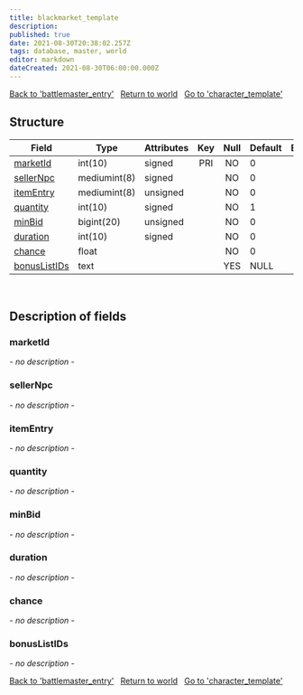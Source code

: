 ```yaml
---
title: blackmarket_template
description: 
published: true
date: 2021-08-30T20:38:02.257Z
tags: database, master, world
editor: markdown
dateCreated: 2021-08-30T06:00:00.000Z
---
```


<a href="https://trinitycore.info/de/database/master/world/battlemaster_entry" class="mt-5 v-btn v-btn--depressed v-btn--flat v-btn--outlined theme--light v-size--default darkblue--text text--lighten-3"><span class="v-btn__content"><i aria-hidden="true" class="v-icon notranslate v-icon--left mdi mdi-arrow-left theme--light"></i><span>Back to 'battlemaster_entry'</span></span></a>&nbsp;&nbsp;&nbsp;<a href="https://trinitycore.info/de/database/master/world/home" class="mt-5 v-btn v-btn--depressed v-btn--flat v-btn--outlined theme--light v-size--default darkblue--text text--lighten-3"><span class="v-btn__content"><i aria-hidden="true" class="v-icon notranslate v-icon--left mdi mdi-home-outline theme--light"></i><span>Return to world</span></span></a>&nbsp;&nbsp;&nbsp;<a href="https://trinitycore.info/de/database/master/world/character_template" class="mt-5 v-btn v-btn--depressed v-btn--flat v-btn--outlined theme--light v-size--default darkblue--text text--lighten-3"><span class="v-btn__content"><span>Go to 'character_template'</span><i aria-hidden="true" class="v-icon notranslate v-icon--right mdi mdi-arrow-right theme--light"></i></span></a>

## Structure

| Field | Type | Attributes | Key | Null | Default | Extra | Comment |
| --- | --- | --- | :---: | :---: | --- | --- | --- |
| [marketId](#marketid) | int(10) | signed | PRI | NO | 0 |  |  |
| [sellerNpc](#sellernpc) | mediumint(8) | signed |  | NO | 0 |  |  |
| [itemEntry](#itementry) | mediumint(8) | unsigned |  | NO | 0 |  |  |
| [quantity](#quantity) | int(10) | signed |  | NO | 1 |  |  |
| [minBid](#minbid) | bigint(20) | unsigned |  | NO | 0 |  |  |
| [duration](#duration) | int(10) | signed |  | NO | 0 |  |  |
| [chance](#chance) | float |  |  | NO | 0 |  |  |
| [bonusListIDs](#bonuslistids) | text |  |  | YES | NULL |  |  |
&nbsp;
## Description of fields

### marketId
*- no description -*
&nbsp;

### sellerNpc
*- no description -*
&nbsp;

### itemEntry
*- no description -*
&nbsp;

### quantity
*- no description -*
&nbsp;

### minBid
*- no description -*
&nbsp;

### duration
*- no description -*
&nbsp;

### chance
*- no description -*
&nbsp;

### bonusListIDs
*- no description -*
&nbsp;

<a href="https://trinitycore.info/de/database/master/world/battlemaster_entry" class="mt-5 v-btn v-btn--depressed v-btn--flat v-btn--outlined theme--light v-size--default darkblue--text text--lighten-3"><span class="v-btn__content"><i aria-hidden="true" class="v-icon notranslate v-icon--left mdi mdi-arrow-left theme--light"></i><span>Back to 'battlemaster_entry'</span></span></a>&nbsp;&nbsp;&nbsp;<a href="https://trinitycore.info/de/database/master/world/home" class="mt-5 v-btn v-btn--depressed v-btn--flat v-btn--outlined theme--light v-size--default darkblue--text text--lighten-3"><span class="v-btn__content"><i aria-hidden="true" class="v-icon notranslate v-icon--left mdi mdi-home-outline theme--light"></i><span>Return to world</span></span></a>&nbsp;&nbsp;&nbsp;<a href="https://trinitycore.info/de/database/master/world/character_template" class="mt-5 v-btn v-btn--depressed v-btn--flat v-btn--outlined theme--light v-size--default darkblue--text text--lighten-3"><span class="v-btn__content"><span>Go to 'character_template'</span><i aria-hidden="true" class="v-icon notranslate v-icon--right mdi mdi-arrow-right theme--light"></i></span></a>

